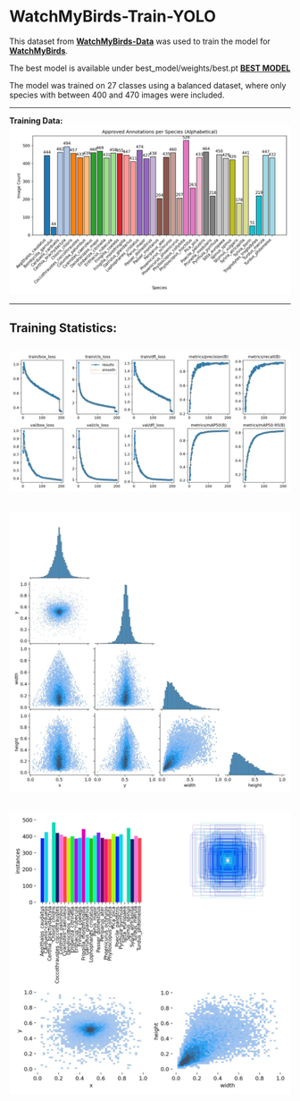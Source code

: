 ﻿# WatchMyBirds-Train-YOLO

This dataset from [**WatchMyBirds-Data**](https://github.com/arminfabritzek/WatchMyBirds-Data)
was used to train the model for [**WatchMyBirds**](https://github.com/arminfabritzek/WatchMyBirds).

The best model is available under best_model/weights/best.pt
[**BEST MODEL**](best_model/weights/best.pt)

The model was trained on 27 classes using a balanced dataset, where only species with between 400 and 470 images were included.

---

**Training Data:**
![WatchMyBirds](https://raw.githubusercontent.com/arminfabritzek/WatchMyBirds-Data/main/stats/approved_annotations_per_species.png)

---

**Training Statistics:**
---
![](best_model/results.png)
---
![](best_model/labels_correlogram.jpg)
---  
![](best_model/labels.jpg)
---  
